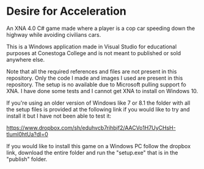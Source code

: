 # Desire for Acceleration
An XNA 4.0 C# game made where a player is a cop car speeding down the highway while avoiding civilians cars.  

This is a Windows application made in Visual Studio for educational purposes at Conestoga College and is not meant to published or sold anywhere else.

Note that all the required references and files are not present in this repository. Only the code I made and images I used are present in this repository.  The setup is no available due to Microsoft pulling support fo XNA. I have done some tests and I cannot get XNA to install on Windows 10.

If you're using an older version of Windows like 7 or 8.1 the folder with all the setup files is provided at the following link if you would like to try and install it but I have not been able to test it: 

https://www.dropbox.com/sh/eduhvcb7rihbjf2/AACVo1H7UyCHsH-tluml0htUa?dl=0 

If you would like to install this game on a Windows PC follow the dropbox link, download the entire folder and run the "setup.exe" that is in the "publish" folder.
